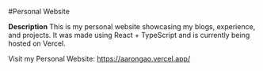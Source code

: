 #Personal Website

**Description**
This is my personal website showcasing my blogs, experience, and projects. It was made using React + TypeScript and is currently being hosted on Vercel.

Visit my Personal Website: https://aarongao.vercel.app/
